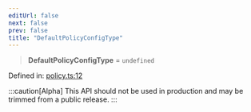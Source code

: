 ```yaml
---
editUrl: false
next: false
prev: false
title: "DefaultPolicyConfigType"
---
```


> **DefaultPolicyConfigType** = `undefined`

Defined in: [policy.ts:12](https://github.com/tylerbutler/tools-monorepo/blob/main/packages/repopo/src/policy.ts#L12)

:::caution[Alpha]
This API should not be used in production and may be trimmed from a public release.
:::
